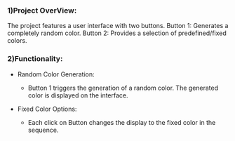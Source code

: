 ### 1)Project OverView:

The project features a user interface with two buttons.
Button 1: Generates a completely random color.
Button 2: Provides a selection of predefined/fixed colors.

### 2)Functionality:

- Random Color Generation:
    - Button 1 triggers the generation of a random color. The generated color is displayed on the interface.

- Fixed Color Options:
    - Each click on Button changes the display to the fixed color in the sequence.
